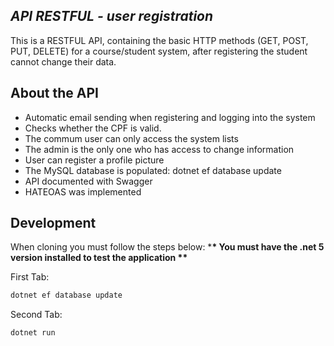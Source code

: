 ## _API RESTFUL - user registration_

This is a RESTFUL API, containing the basic HTTP methods (GET, POST, PUT, DELETE) for a course/student system, after registering the student cannot change their data.

## About the API

- Automatic email sending when registering and logging into the system
- Checks whether the CPF is valid.
- The commum user can only access the system lists
- The admin is the only one who has access to change information
- User can register a profile picture
- The MySQL database is populated: dotnet ef database update
- API documented with Swagger
- HATEOAS was implemented 

## Development

When cloning you must follow the steps below: \***\* You must have the .net 5 version installed to test the application \*\***

First Tab:

```sh
dotnet ef database update
```

Second Tab:

```sh
dotnet run
```
